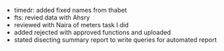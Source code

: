 * timedr: added fixed names from thabet
* fts: revied data with Ahsry
* reviewed with Naira of meters task I did
* added rejected with approved functions and uploaded
* stated disecting summary report to write queries for automated report
